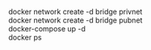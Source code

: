 docker network create -d bridge privnet <br />
docker network create -d bridge pubnet <br />
docker-compose up -d <br />
docker ps <br />
